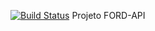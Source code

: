 [![Build Status](https://app.travis-ci.com/XXXXXX/ford-api.svg?token=zPmkdFTGhJMaveSqe1xy&branch=main)](https://app.travis-ci.com/XXXX/ford-api)
Projeto FORD-API
